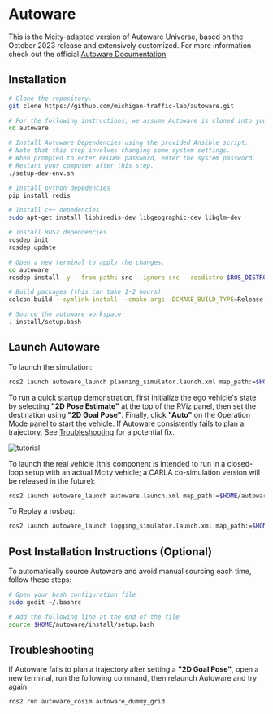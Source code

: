 # Autoware

This is the Mcity-adapted version of Autoware Universe, based on the October 2023 release and extensively customized. For more information check out the official [Autoware Documentation](https://autowarefoundation.github.io/autoware-documentation/main/)

## Installation
```bash
# Clone the repository.
git clone https://github.com/michigan-traffic-lab/autoware.git

# For the following instructions, we assume Autoware is cloned into your home directory.
cd autoware

# Install Autoware Dependencies using the provided Ansible script. 
# Note that this step involves changing some system settings. 
# When prompted to enter BECOME password, enter the system password.
# Restart your computer after this step.
./setup-dev-env.sh

# Install python depedencies
pip install redis

# Install c++ depedencies
sudo apt-get install libhiredis-dev libgeographic-dev libglm-dev

# Install ROS2 dependencies
rosdep init
rosdep update

# Open a new terminal to apply the changes.
cd autoware
rosdep install -y --from-paths src --ignore-src --rosdistro $ROS_DISTRO

# Build packages (this can take 1-2 hours)
colcon build --symlink-install --cmake-args -DCMAKE_BUILD_TYPE=Release

# Source the autoware workspace
. install/setup.bash
```

## Launch Autoware
To launch the simulation:
```bash
ros2 launch autoware_launch planning_simulator.launch.xml map_path:=$HOME/autoware/map vehicle_model:=sample_vehicle sensor_model:=sample_sensor_kit lanelet2_map_file:=lanelet2_mcity_v43.osm
```

To run a quick startup demonstration, first initialize the ego vehicle's state by selecting **"2D Pose Estimate"** at the top of the RViz panel, then set the destination using **"2D Goal Pose"**. Finally, click **"Auto"** on the Operation Mode panel to start the vehicle. If Autoware consistently fails to plan a trajectory, See [Troubleshooting](#Troubleshooting) for a potential fix.

![tutorial](figure/startup_tutorial.gif)

To launch the real vehicle (this component is intended to run in a closed-loop setup with an actual Mcity vehicle; a CARLA co-simulation version will be released in the future):
```bash
ros2 launch autoware_launch autoware.launch.xml map_path:=$HOME/autoware/map vehicle_model:=sample_vehicle sensor_model:=sample_sensor_kit lanelet2_map_file:=lanelet2_mcity_v43.osm
```

To Replay a rosbag:
```bash
ros2 launch autoware_launch logging_simulator.launch.xml map_path:=$HOME/autoware/map vehicle_model:=sample_vehicle sensor_model:=sample_sensor_kit lanelet2_map_file:=lanelet2_mcity_v43.osm
```

## Post Installation Instructions (Optional)
To automatically source Autoware and avoid manual sourcing each time, follow these steps:

```bash
# Open your bash configuration file
sudo gedit ~/.bashrc

# Add the following line at the end of the file
source $HOME/autoware/install/setup.bash
```

## Troubleshooting
If Autoware fails to plan a trajectory after setting a **"2D Goal Pose"**, open a new terminal, run the following command, then relaunch Autoware and try again:

```bash
ros2 run autoware_cosim autoware_dummy_grid
```